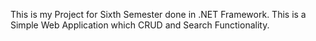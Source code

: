 This is my Project for Sixth Semester done in .NET Framework. 
This is a Simple Web Application which CRUD and Search Functionality.
